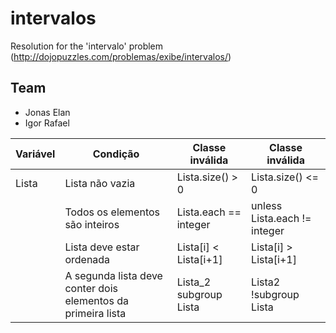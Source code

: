 # intervalos
Resolution for the 'intervalo' problem (http://dojopuzzles.com/problemas/exibe/intervalos/)

## Team

- Jonas Elan
- Igor Rafael

| Variável | Condição                                                    | Classe inválida        | Classe inválida              |
|----------|-------------------------------------------------------------|------------------------|------------------------------|
| Lista    | Lista não vazia                                             | Lista.size() > 0       | Lista.size() <= 0            |
|          | Todos os elementos são inteiros                             | Lista.each == integer  | unless Lista.each != integer |
|          | Lista deve estar ordenada                                   | Lista[i] < Lista[i+1]  | Lista[i] > Lista[i+1]        |
|          | A segunda lista deve conter dois elementos da primeira lista| Lista_2 subgroup Lista | Lista2 !subgroup Lista       |
